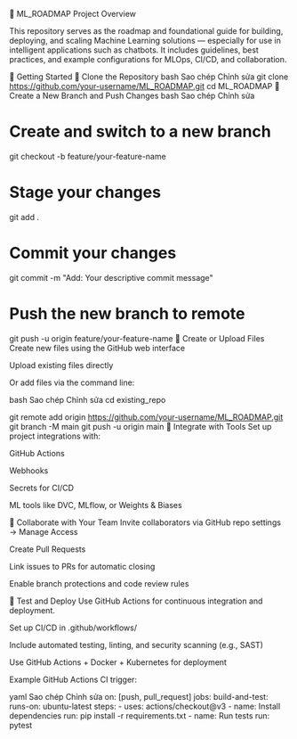 🧠 ML_ROADMAP
Project Overview

This repository serves as the roadmap and foundational guide for building, deploying, and scaling Machine Learning solutions — especially for use in intelligent applications such as chatbots. It includes guidelines, best practices, and example configurations for MLOps, CI/CD, and collaboration.

🚀 Getting Started
🔄 Clone the Repository
bash
Sao chép
Chỉnh sửa
git clone https://github.com/your-username/ML_ROADMAP.git
cd ML_ROADMAP
🌿 Create a New Branch and Push Changes
bash
Sao chép
Chỉnh sửa
# Create and switch to a new branch
git checkout -b feature/your-feature-name

# Stage your changes
git add .

# Commit your changes
git commit -m "Add: Your descriptive commit message"

# Push the new branch to remote
git push -u origin feature/your-feature-name
📁 Create or Upload Files
Create new files using the GitHub web interface

Upload existing files directly

Or add files via the command line:

bash
Sao chép
Chỉnh sửa
cd existing_repo

git remote add origin https://github.com/your-username/ML_ROADMAP.git
git branch -M main
git push -u origin main
🔧 Integrate with Tools
Set up project integrations with:

GitHub Actions

Webhooks

Secrets for CI/CD

ML tools like DVC, MLflow, or Weights & Biases

🤝 Collaborate with Your Team
Invite collaborators via GitHub repo settings → Manage Access

Create Pull Requests

Link issues to PRs for automatic closing

Enable branch protections and code review rules

🧪 Test and Deploy
Use GitHub Actions for continuous integration and deployment.

Set up CI/CD in .github/workflows/

Include automated testing, linting, and security scanning (e.g., SAST)

Use GitHub Actions + Docker + Kubernetes for deployment

Example GitHub Actions CI trigger:

yaml
Sao chép
Chỉnh sửa
on: [push, pull_request]
jobs:
  build-and-test:
    runs-on: ubuntu-latest
    steps:
      - uses: actions/checkout@v3
      - name: Install dependencies
        run: pip install -r requirements.txt
      - name: Run tests
        run: pytest
